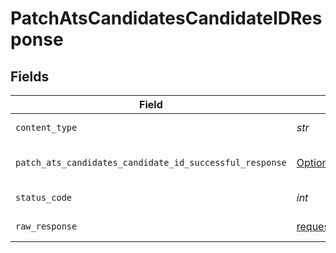 # PatchAtsCandidatesCandidateIDResponse


## Fields

| Field                                                                                                                                      | Type                                                                                                                                       | Required                                                                                                                                   | Description                                                                                                                                |
| ------------------------------------------------------------------------------------------------------------------------------------------ | ------------------------------------------------------------------------------------------------------------------------------------------ | ------------------------------------------------------------------------------------------------------------------------------------------ | ------------------------------------------------------------------------------------------------------------------------------------------ |
| `content_type`                                                                                                                             | *str*                                                                                                                                      | :heavy_check_mark:                                                                                                                         | HTTP response content type for this operation                                                                                              |
| `patch_ats_candidates_candidate_id_successful_response`                                                                                    | [Optional[shared.PatchAtsCandidatesCandidateIDSuccessfulResponse]](../../models/shared/patchatscandidatescandidateidsuccessfulresponse.md) | :heavy_minus_sign:                                                                                                                         | PATCH /ats/candidates/:candidate_id Successful response                                                                                    |
| `status_code`                                                                                                                              | *int*                                                                                                                                      | :heavy_check_mark:                                                                                                                         | HTTP response status code for this operation                                                                                               |
| `raw_response`                                                                                                                             | [requests.Response](https://requests.readthedocs.io/en/latest/api/#requests.Response)                                                      | :heavy_check_mark:                                                                                                                         | Raw HTTP response; suitable for custom response parsing                                                                                    |